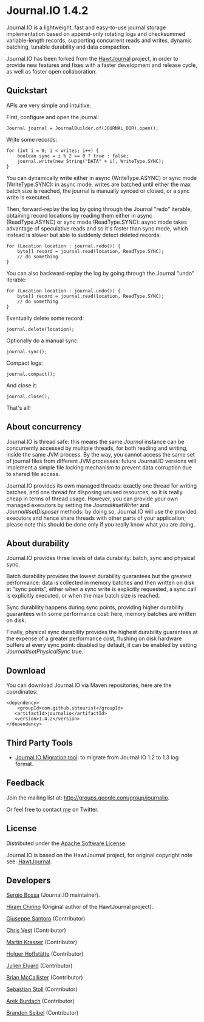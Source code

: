 # Journal.IO 1.4.2

Journal.IO is a lightweight, fast and easy-to-use journal storage implementation based on append-only rotating logs and checksummed variable-length records, 
supporting concurrent reads and writes, dynamic batching, tunable durability and data compaction.

Journal.IO has been forked from the [HawtJournal](https://github.com/fusesource/hawtjournal) project, 
in order to provide new features and fixes with a faster development and release cycle, as well as foster open collaboration.

## Quickstart

APIs are very simple and intuitive.

First, configure and open the journal:

    Journal journal = JournalBuilder.of(JOURNAL_DIR).open();

Write some records:

    for (int i = 0; i < writes; i++) {
        boolean sync = i % 2 == 0 ? true : false;
        journal.write(new String("DATA" + i), WriteType.SYNC);
    }

You can dynamically write either in async (WriteType.ASYNC) or sync mode (WriteType.SYNC): 
in async mode, writes are batched until either the max batch size is reached, 
the journal is manually synced or closed, or a sync write is executed.

Then, forward-replay the log by going through the Journal "redo" iterable, obtaining record locations by reading them either in
async (ReadType.ASYNC) or sync mode (ReadType.SYNC): async mode takes advantage of speculative reads and so it's faster than sync mode, 
which instead is slower but able to suddenly detect deleted records:

    for (Location location : journal.redo()) {
        byte[] record = journal.read(location, ReadType.SYNC);
        // do something
    }

You can also backward-replay the log by going through the Journal "undo" iterable:

    for (Location location : journal.undo()) {
        byte[] record = journal.read(location, ReadType.SYNC);
        // do something
    }

Eventually delete some record:

    journal.delete(location);

Optionally do a manual sync:

    journal.sync();

Compact logs:

    journal.compact();

And close it:

    journal.close();

That's all!

## About concurrency

Journal.IO is thread safe: this means the same _Journal_ instance can be concurrently accessed by multiple threads, for both reading and writing, 
inside the same JVM process. By the way, you cannot access the same set of journal files from different JVM processes: future Journal.IO versions will implement a simple file locking 
mechanism to prevent data corruption due to shared file access.

Journal.IO provides its own managed threads: exactly one thread for writing batches, and one thread for disposing unused resources, so it is really cheap in
terms of thread usage. However, you can provide your own managed executors by setting the _Journal#setWriter_ and _Journal#setDisposer_ methods: by doing so, 
Journal.IO will use the provided executors and hence share threads with other parts of your application; please note this should be done only if you really know what 
you are doing.

## About durability

Journal.IO provides three levels of data durability: batch, sync and physical sync.

Batch durability provides the lowest durability guarantees but the greatest performance: data is collected in memory batches and then written on disk at "sync points",
either when a sync write is explicitly requested, a sync call is explicitly executed, or when the max batch size is reached.

Sync durability happens during sync points, providing higher durability guarantees with some performance cost: here, memory batches are written on disk.

Finally, physical sync durability provides the highest durability guarantees at the expense of a greater performance cost, flushing on disk hardware buffers at every sync point: 
disabled by default, it can be enabled by setting _Journal#setPhysicalSync_ true.

## Download

You can download Journal.IO via Maven repositories, here are the coordinates:

    <dependency>
        <groupId>com.github.sbtourist</groupId>
       <artifactId>journalio</artifactId>
       <version>1.4.2</version>
    </dependency>
    
## Third Party Tools

  * [Journal.IO Migration tool](https://github.com/arkadius/journalioMigration): to migrate from Journal.IO 1.2 to 1.3 log format. 

## Feedback

Join the mailing list at: http://groups.google.com/group/journalio.

Or feel free to contact [me](http://www.twitter.com/sbtourist) on Twitter.

## License

Distributed under the [Apache Software License](http://www.apache.org/licenses/LICENSE-2.0.html).

Journal.IO is based on the HawtJournal project, for original copyright note see: [HawtJournal](https://github.com/fusesource/hawtjournal).

## Developers

[Sergio Bossa](http://www.twitter.com/sbtourist) (Journal.IO maintainer).

[Hiram Chirino](http://www.twitter.com/hiramchirino) (Original author of the HawtJournal project).

[Giuseppe Santoro](https://twitter.com/youest) (Contributor)

[Chris Vest](http://www.twitter.com/chvest) (Contributor)

[Martin Krasser](http://www.twitter.com/mrt1nz) (Contributor)

[Holger Hoffstätte](https://twitter.com/asynchronaut) (Contributor)

[Julien Eluard](https://twitter.com/jeluard) (Contributor)

[Brian McCallister](https://twitter.com/brianm) (Contributor)

[Sebastian Stoll](https://github.com/SebastianStoll) (Contributor)

[Arek Burdach](https://github.com/arkadius) (Contributor)

[Brandon Seibel](https://github.com/bseibel) (Contributor)
